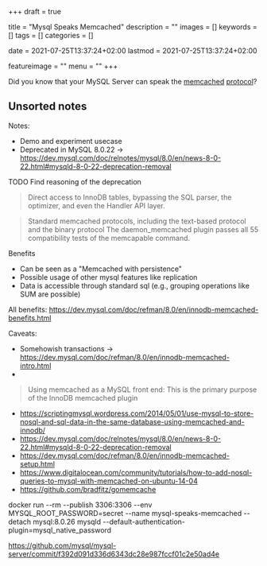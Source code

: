 +++
draft = true

title = "Mysql Speaks Memcached"
description = ""
images = []
keywords = []
tags = []
categories = []

date = 2021-07-25T13:37:24+02:00
lastmod = 2021-07-25T13:37:24+02:00

featureimage = ""
menu = ""
+++

Did you know that your MySQL Server can speak the [memcached](https://memcached.org/) [protocol](https://github.com/memcached/memcached/blob/master/doc/protocol.txt)?



## Unsorted notes

Notes:
* Demo and experiment usecase
* Deprecated in MySQL 8.0.22 -> https://dev.mysql.com/doc/relnotes/mysql/8.0/en/news-8-0-22.html#mysqld-8-0-22-deprecation-removal

TODO Find reasoning of the deprecation

> Direct access to InnoDB tables, bypassing the SQL parser, the optimizer, and even the Handler API layer.

> Standard memcached protocols, including the text-based protocol and the binary protocol
> The daemon_memcached plugin passes all 55 compatibility tests of the memcapable command.

Benefits
* Can be seen as a "Memcached with persistence"
* Possible usage of other mysql features like replication
* Data is accessible through standard sql (e.g., grouping operations like SUM are possible)

All benefits: https://dev.mysql.com/doc/refman/8.0/en/innodb-memcached-benefits.html


Caveats:
- Somehowish transactions -> https://dev.mysql.com/doc/refman/8.0/en/innodb-memcached-intro.html
-


> Using memcached as a MySQL front end: This is the primary purpose of the InnoDB memcached plugin


- https://scriptingmysql.wordpress.com/2014/05/01/use-mysql-to-store-nosql-and-sql-data-in-the-same-database-using-memcached-and-innodb/
- https://dev.mysql.com/doc/relnotes/mysql/8.0/en/news-8-0-22.html#mysqld-8-0-22-deprecation-removal
- https://dev.mysql.com/doc/refman/8.0/en/innodb-memcached-setup.html
- https://www.digitalocean.com/community/tutorials/how-to-add-nosql-queries-to-mysql-with-memcached-on-ubuntu-14-04
- https://github.com/bradfitz/gomemcache


docker run --rm --publish 3306:3306 --env MYSQL_ROOT_PASSWORD=secret --name mysql-speaks-memcached --detach mysql:8.0.26 mysqld --default-authentication-plugin=mysql_native_password


https://github.com/mysql/mysql-server/commit/f392d091d336d6343dc28e987fccf01c2e50ad4e